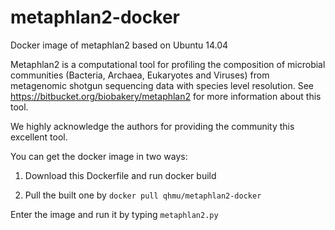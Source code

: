 # metaphlan2-docker

Docker image of metaphlan2 based on Ubuntu 14.04

Metaphlan2 is a computational tool for profiling 
the composition of microbial communities (Bacteria,
Archaea, Eukaryotes and Viruses) from metagenomic 
shotgun sequencing data with species level resolution.
See https://bitbucket.org/biobakery/metaphlan2 for more
information about this tool.

We highly acknowledge the authors for providing the community
this excellent tool. 

You can get the docker image in two ways:

1) Download this Dockerfile and run docker build

2) Pull the built one by `docker pull qhmu/metaphlan2-docker`

Enter the image and run it by typing `metaphlan2.py`
